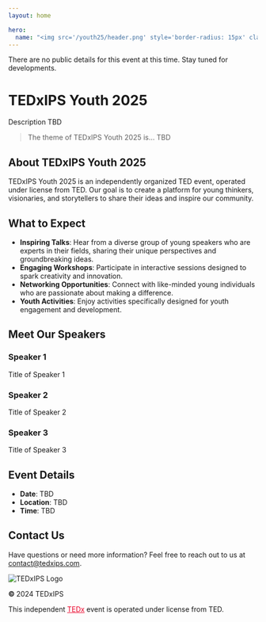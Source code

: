 ```yaml
---
layout: home

hero:
  name: "<img src='/youth25/header.png' style='border-radius: 15px' class='headerimgfullsize'><img src='/youth25/headermobile.png' style='border-radius: 15px' class='headerimgmobile'>"
---
```


<div class="comingsoon">There are no public details for this event at this time. Stay tuned for developments.</div>

# TEDxIPS Youth 2025

Description TBD
> The theme of TEDxIPS Youth 2025 is... TBD

## About TEDxIPS Youth 2025

TEDxIPS Youth 2025 is an independently organized TED event, operated under license from TED. Our goal is to create a platform for young thinkers, visionaries, and storytellers to share their ideas and inspire our community.

## What to Expect

- **Inspiring Talks**: Hear from a diverse group of young speakers who are experts in their fields, sharing their unique perspectives and groundbreaking ideas.
- **Engaging Workshops**: Participate in interactive sessions designed to spark creativity and innovation.
- **Networking Opportunities**: Connect with like-minded young individuals who are passionate about making a difference.
- **Youth Activities**: Enjoy activities specifically designed for youth engagement and development.

## Meet Our Speakers

<div class="speakers">
  <div class="speaker">
    <div class="speaker-photo" style="background-image: url('/youth25/speakers/example.jpg');"></div>
    <div class="speaker-overlay">
      <div class="speaker-details">
        <h3 class="speaker-name">Speaker 1</h3>
        <p class="speaker-title">Title of Speaker 1</p>
      </div>
    </div>
  </div>
  <div class="speaker">
    <div class="speaker-photo" style="background-image: url('/youth25/speakers/example.jpg');"></div>
    <div class="speaker-overlay">
      <div class="speaker-details">
        <h3 class="speaker-name">Speaker 2</h3>
        <p class="speaker-title">Title of Speaker 2</p>
      </div>
    </div>
  </div>
  <div class="speaker">
    <div class="speaker-photo" style="background-image: url('/youth25/speakers/example.jpg');"></div>
    <div class="speaker-overlay">
      <div class="speaker-details">
        <h3 class="speaker-name">Speaker 3</h3>
        <p class="speaker-title">Title of Speaker 3</p>
      </div>
    </div>
  </div>
</div>

## Event Details

- **Date**: TBD
- **Location**: TBD
- **Time**: TBD

## Contact Us

Have questions or need more information? Feel free to reach out to us at [contact@tedxips.com](mailto:contact@tedxips.com).

<div id="footer" class="footer full-width-content">
  <div class="footer-column">
    <img src="/youth25/logo.svg" alt="TEDxIPS Logo" class="footer-logo">
  </div>
  <div class="footer-column footer-copyright">
    <p><b>© </b><span class="nectar-current-year">2024</span> TEDxIPS</p>
    <p>This independent <a href='https://www.ted.com/tedx' style="color: #EB0028">TEDx</a> event is operated under license from TED.</p>
  </div>
</div>
